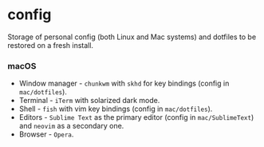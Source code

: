 # config

Storage of personal config (both Linux and Mac systems) and dotfiles to be restored on a fresh install.

### macOS

+ Window manager - `chunkwm` with `skhd` for key bindings (config in `mac/dotfiles`).
+ Terminal - `iTerm` with solarized dark mode.
+ Shell - `fish` with vim key bindings (config in `mac/dotfiles`).
+ Editors - `Sublime Text` as the primary editor (config in `mac/SublimeText`) and `neovim` as a secondary one.
+ Browser - `Opera`.
